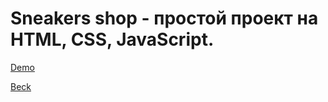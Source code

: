 # Sneakers shop - простой проект на HTML, CSS, JavaScript.

[Demo](https://beckyuldashev.github.io/sneakers-shop/)

[Beck](https://vk.com/beckyuldashev)
